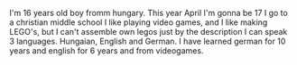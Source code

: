 I'm 16 years old boy fromm hungary. This year April I'm gonna be 17
I go to a christian middle school
I like playing video games, and I like making LEGO's, but I can't assemble own legos just by the description
I can speak 3 languages. Hungaian, English and German. I have learned german for 10 years and english for 6 years and from videogames.
